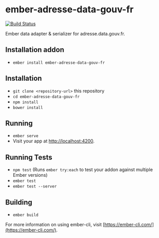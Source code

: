 # ember-adresse-data-gouv-fr
[![Build Status](https://travis-ci.org/astorise/ember-adresse-data-gouv-fr.svg?branch=master)](https://travis-ci.org/astorise/ember-adresse-data-gouv-fr)

Ember data adapter & serializer for adresse.data.gouv.fr.

## Installation addon
* `ember install ember-adresse-data-gouv-fr`

## Installation

* `git clone <repository-url>` this repository
* `cd ember-adresse-data-gouv-fr`
* `npm install`
* `bower install`

## Running

* `ember serve`
* Visit your app at [http://localhost:4200](http://localhost:4200).

## Running Tests

* `npm test` (Runs `ember try:each` to test your addon against multiple Ember versions)
* `ember test`
* `ember test --server`

## Building

* `ember build`

For more information on using ember-cli, visit [https://ember-cli.com/](https://ember-cli.com/).
